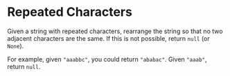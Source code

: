 # Repeated Characters

Given a string with repeated characters, rearrange the string so that no two adjacent characters are the same. If this is not possible, return `null` (or `None`).

For example, given `"aaabbc"`, you could return `"ababac"`. Given `"aaab"`, return `null`.
